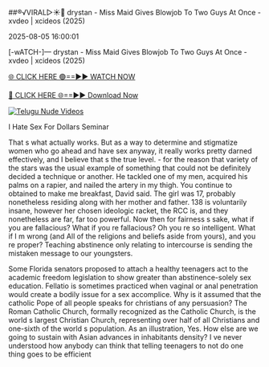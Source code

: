 ##®️√VIRAL▷☀️👄    drystan - Miss Maid Gives Blowjob To Two Guys At Once - xvdeo &#124; xcideos (2025)

2025-08-05 16:00:01



[-wATCH-]—    drystan - Miss Maid Gives Blowjob To Two Guys At Once - xvdeo &#124; xcideos (2025)

[🌐 CLICK HERE 🟢==►► WATCH NOW](https://www.youtucams.com/tracking/githubcom)

[🔴 CLICK HERE 🌐==►► Download Now](https://www.youtucams.com/tracking/githubcom)

[![Telugu Nude Videos](https://i.imgur.com/dJHk4Zq.gif)](https://www.youtucams.com/tracking/githubcom)



I Hate Sex For Dollars Seminar

That s what actually works. But as a way to determine and stigmatize women who go ahead and have sex anyway, it really works pretty darned effectively, and I believe that s the true level.   - for the reason that variety of the stars was the usual example of something that could not be definitely decided a technique or another.  He tackled one of my men, acquired his palms on a rapier, and nailed the artery in my thigh. You continue to obtained to make me breakfast,  David said. The girl was 17, probably nonetheless residing along with her mother and father. 138 is voluntarily insane, however her chosen ideologic racket, the RCC is, and they nonetheless are far, far too powerful. Now then for fairness s sake, what if you are fallacious? What if you re fallacious? Oh you re so intelligent. What if I m wrong (and All of the religions and beliefs aside from yours), and you re proper? Teaching abstinence only relating to intercourse is sending the mistaken message to our youngsters.

Some Florida senators proposed to attach a  healthy teenagers act  to the  academic freedom  legislation to show greater than abstinence-solely sex education. Fellatio is sometimes practiced when vaginal or anal penetration would create a bodily issue for a sex accomplice.  Why is it assumed that the catholic Pope of all people speaks for christians of any persuasion? The Roman Catholic Church, formally recognized as the Catholic Church, is the world s largest Christian Church, representing over half of all Christians and one-sixth of the world s population. As an illustration,  Yes. How else are we going to sustain with Asian advances in inhabitants density? I ve never understood how anybody can think that telling teenagers to not do one thing goes to be efficient